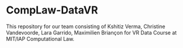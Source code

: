 # CompLaw-DataVR
This repository for our team consisting of Kshitiz Verma, Christine Vandevoorde, Lara Garrido, Maximilien Briançon for VR Data Course at MIT/IAP Computational Law. 
